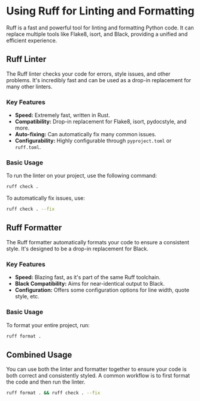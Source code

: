 # Using Ruff for Linting and Formatting

Ruff is a fast and powerful tool for linting and formatting Python code. It can replace multiple tools like Flake8, isort, and Black, providing a unified and efficient experience.

## Ruff Linter

The Ruff linter checks your code for errors, style issues, and other problems. It's incredibly fast and can be used as a drop-in replacement for many other linters.

### Key Features

*   **Speed:** Extremely fast, written in Rust.
*   **Compatibility:** Drop-in replacement for Flake8, isort, pydocstyle, and more.
*   **Auto-fixing:** Can automatically fix many common issues.
*   **Configurability:** Highly configurable through `pyproject.toml` or `ruff.toml`.

### Basic Usage

To run the linter on your project, use the following command:

```bash
ruff check .
```

To automatically fix issues, use:

```bash
ruff check . --fix
```

## Ruff Formatter

The Ruff formatter automatically formats your code to ensure a consistent style. It's designed to be a drop-in replacement for Black.

### Key Features

*   **Speed:** Blazing fast, as it's part of the same Ruff toolchain.
*   **Black Compatibility:** Aims for near-identical output to Black.
*   **Configuration:** Offers some configuration options for line width, quote style, etc.

### Basic Usage

To format your entire project, run:

```bash
ruff format .
```

## Combined Usage

You can use both the linter and formatter together to ensure your code is both correct and consistently styled. A common workflow is to first format the code and then run the linter.

```bash
ruff format . && ruff check . --fix
```
